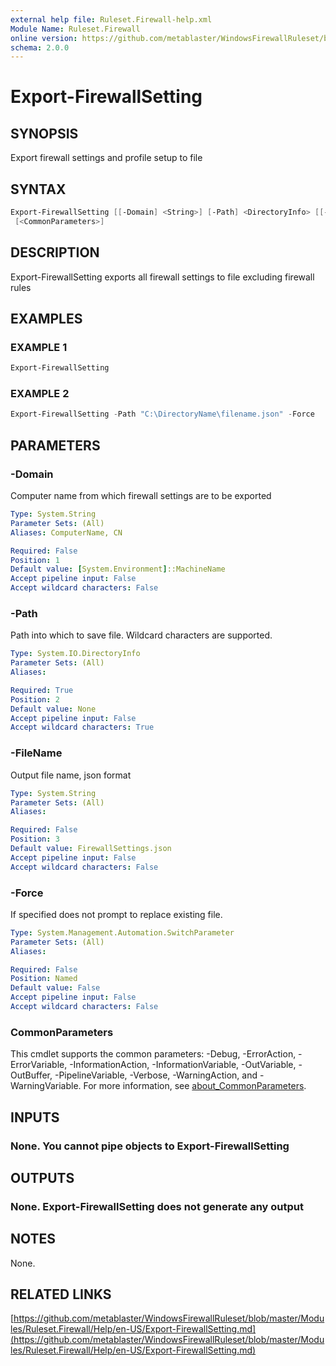 ```yaml
---
external help file: Ruleset.Firewall-help.xml
Module Name: Ruleset.Firewall
online version: https://github.com/metablaster/WindowsFirewallRuleset/blob/master/Modules/Ruleset.Firewall/Help/en-US/Export-FirewallSetting.md
schema: 2.0.0
---
```


# Export-FirewallSetting

## SYNOPSIS

Export firewall settings and profile setup to file

## SYNTAX

```powershell
Export-FirewallSetting [[-Domain] <String>] [-Path] <DirectoryInfo> [[-FileName] <String>] [-Force]
 [<CommonParameters>]
```

## DESCRIPTION

Export-FirewallSetting exports all firewall settings to file excluding firewall rules

## EXAMPLES

### EXAMPLE 1

```powershell
Export-FirewallSetting
```

### EXAMPLE 2

```powershell
Export-FirewallSetting -Path "C:\DirectoryName\filename.json" -Force
```

## PARAMETERS

### -Domain

Computer name from which firewall settings are to be exported

```yaml
Type: System.String
Parameter Sets: (All)
Aliases: ComputerName, CN

Required: False
Position: 1
Default value: [System.Environment]::MachineName
Accept pipeline input: False
Accept wildcard characters: False
```

### -Path

Path into which to save file.
Wildcard characters are supported.

```yaml
Type: System.IO.DirectoryInfo
Parameter Sets: (All)
Aliases:

Required: True
Position: 2
Default value: None
Accept pipeline input: False
Accept wildcard characters: True
```

### -FileName

Output file name, json format

```yaml
Type: System.String
Parameter Sets: (All)
Aliases:

Required: False
Position: 3
Default value: FirewallSettings.json
Accept pipeline input: False
Accept wildcard characters: False
```

### -Force

If specified does not prompt to replace existing file.

```yaml
Type: System.Management.Automation.SwitchParameter
Parameter Sets: (All)
Aliases:

Required: False
Position: Named
Default value: False
Accept pipeline input: False
Accept wildcard characters: False
```

### CommonParameters

This cmdlet supports the common parameters: -Debug, -ErrorAction, -ErrorVariable, -InformationAction, -InformationVariable, -OutVariable, -OutBuffer, -PipelineVariable, -Verbose, -WarningAction, and -WarningVariable. For more information, see [about_CommonParameters](http://go.microsoft.com/fwlink/?LinkID=113216).

## INPUTS

### None. You cannot pipe objects to Export-FirewallSetting

## OUTPUTS

### None. Export-FirewallSetting does not generate any output

## NOTES

None.

## RELATED LINKS

[https://github.com/metablaster/WindowsFirewallRuleset/blob/master/Modules/Ruleset.Firewall/Help/en-US/Export-FirewallSetting.md](https://github.com/metablaster/WindowsFirewallRuleset/blob/master/Modules/Ruleset.Firewall/Help/en-US/Export-FirewallSetting.md)
